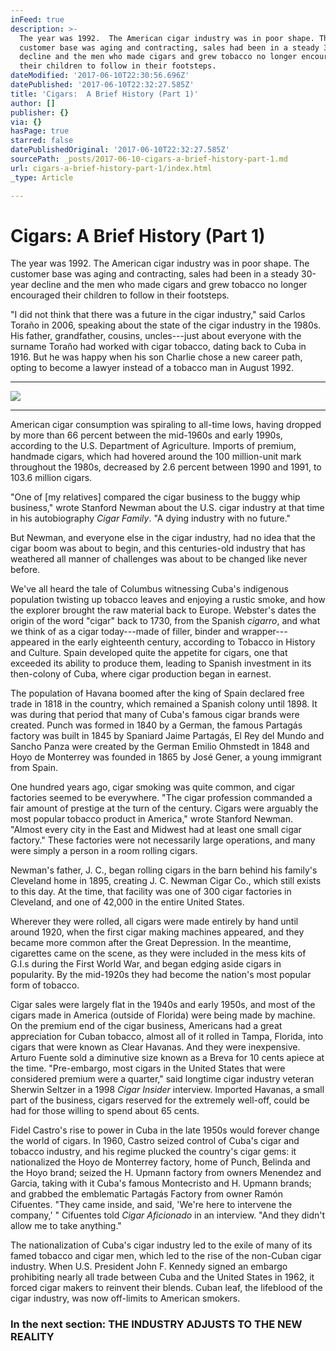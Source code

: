 ```yaml
---
inFeed: true
description: >-
  The year was 1992.  The American cigar industry was in poor shape. The
  customer base was aging and contracting, sales had been in a steady 30-year
  decline and the men who made cigars and grew tobacco no longer encouraged
  their children to follow in their footsteps.
dateModified: '2017-06-10T22:30:56.696Z'
datePublished: '2017-06-10T22:32:27.585Z'
title: 'Cigars:  A Brief History (Part 1)'
author: []
publisher: {}
via: {}
hasPage: true
starred: false
datePublishedOriginal: '2017-06-10T22:32:27.585Z'
sourcePath: _posts/2017-06-10-cigars-a-brief-history-part-1.md
url: cigars-a-brief-history-part-1/index.html
_type: Article

---
```

# Cigars: A Brief History (Part 1)

The year was 1992\. The American cigar industry was in poor shape. The customer base was aging and contracting, sales had been in a steady 30-year decline and the men who made cigars and grew tobacco no longer encouraged their children to follow in their footsteps.

"I did not think that there was a future in the cigar industry," said Carlos Toraño in 2006, speaking about the state of the cigar industry in the 1980s. His father, grandfather,
cousins, uncles---just about everyone with the surname Toraño had worked with
cigar tobacco, dating back to Cuba in 1916\. But he was happy when his son
Charlie chose a new career path, opting to become a lawyer instead of a tobacco
man in August 1992\.

---

![](https://the-grid-user-content.s3-us-west-2.amazonaws.com/68e4b686-e4db-4563-b04a-aefacb6066db.jpg)

---

American cigar consumption was spiraling to all-time lows, having dropped by more than 66 percent between the mid-1960s and early 1990s, according to the U.S. Department
of Agriculture. Imports of premium, handmade cigars, which had hovered around
the 100 million-unit mark throughout the 1980s, decreased by 2.6 percent
between 1990 and 1991, to 103.6 million cigars.

"One of \[my relatives\] compared the cigar business to the buggy whip business," wrote
Stanford Newman about the U.S. cigar industry at that time in his autobiography
_Cigar Family_. "A dying industry with no future."

But Newman, and everyone else in the cigar industry, had no idea that the cigar boom was about to begin, and this centuries-old industry that has weathered all manner of
challenges was about to be changed like never before.

We've all heard the tale of Columbus witnessing Cuba's indigenous population twisting up tobacco leaves and enjoying a rustic smoke, and how the explorer brought the raw
material back to Europe. Webster's dates the origin of the word "cigar" back to
1730, from the Spanish _cigarro_, and what we think of as a cigar
today---made of filler, binder and wrapper---appeared in the early eighteenth
century, according to Tobacco in History and Culture. Spain developed quite the
appetite for cigars, one that exceeded its ability to produce them, leading to
Spanish investment in its then-colony of Cuba, where cigar production began in
earnest.

The population of Havana boomed after the king of Spain declared free trade in 1818 in the country, which remained a Spanish colony until 1898\. It was during that period
that many of Cuba's famous cigar brands were created. Punch was formed in 1840
by a German, the famous Partagás factory was built in 1845 by Spaniard Jaime
Partagás, El Rey del Mundo and Sancho Panza were created by the German Emilio
Ohmstedt in 1848 and Hoyo de Monterrey was founded in 1865 by José Gener, a
young immigrant from Spain.

One hundred years ago, cigar smoking was quite common, and cigar factories seemed to be everywhere. "The cigar profession commanded a fair amount of prestige at the
turn of the century. Cigars were arguably the most popular tobacco product in
America," wrote Stanford Newman. "Almost every city in the East and Midwest had
at least one small cigar factory." These factories were not necessarily large
operations, and many were simply a person in a room rolling cigars.

Newman's father, J. C., began rolling cigars in the barn behind his family's Cleveland home in 1895, creating J. C. Newman Cigar Co., which still exists to this day. At the
time, that facility was one of 300 cigar factories in Cleveland, and one of
42,000 in the entire United States.

Wherever they were rolled, all cigars were made entirely by hand until around 1920, when the first cigar making machines appeared, and they became more common after the Great Depression. In the meantime, cigarettes came on the scene, as they were
included in the mess kits of G.I.s during the First World War, and began edging
aside cigars in popularity. By the mid-1920s they had become the nation's most
popular form of tobacco.

Cigar sales were largely flat in the 1940s and early 1950s, and most of the cigars made in
America (outside of Florida) were being made by machine. On the premium end of
the cigar business, Americans had a great appreciation for Cuban tobacco,
almost all of it rolled in Tampa, Florida, into cigars that were known as Clear
Havanas. And they were inexpensive. Arturo Fuente sold a diminutive size known
as a Breva for 10 cents apiece at the time. "Pre-embargo, most cigars in the
United States that were considered premium were a quarter," said longtime cigar
industry veteran Sherwin Seltzer in a 1998 _Cigar Insider_ interview.
Imported Havanas, a small part of the business, cigars reserved for the
extremely well-off, could be had for those willing to spend about 65 cents.

Fidel Castro's rise to power in Cuba in the late 1950s would forever change the world of cigars. In 1960, Castro seized control of Cuba's cigar and tobacco industry, and his
regime plucked the country's cigar gems: it nationalized the Hoyo de Monterrey
factory, home of Punch, Belinda and the Hoyo brand; seized the H. Upmann
factory from owners Menendez and Garcia, taking with it Cuba's famous
Montecristo and H. Upmann brands; and grabbed the emblematic Partagás Factory
from owner Ramón Cifuentes. "They came inside, and said, 'We're here to
intervene the company,' " Cifuentes told _Cigar Aficionado_ in an
interview. "And they didn't allow me to take anything."

The nationalization of Cuba's cigar industry led to the exile of many of its famed tobacco and cigar men, which led to the rise of the non-Cuban cigar industry. When U.S.
President John F. Kennedy signed an embargo prohibiting nearly all trade
between Cuba and the United States in 1962, it forced cigar makers to reinvent
their blends. Cuban leaf, the lifeblood of the cigar industry, was now
off-limits to American smokers.

### In the next section: THE INDUSTRY ADJUSTS TO THE NEW REALITY
